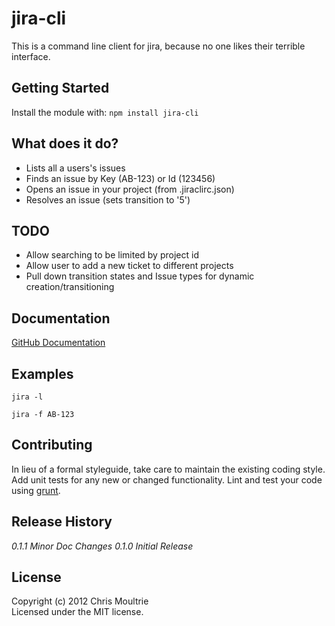 # jira-cli

This is a command line client for jira, because no one likes their terrible
interface.

## Getting Started

Install the module with: `npm install jira-cli`


## What does it do?

*  Lists all a users's issues
*  Finds an issue by Key (AB-123) or Id (123456)
*  Opens an issue in your project (from .jiraclirc.json)
*  Resolves an issue (sets transition to '5')

## TODO

*  Allow searching to be limited by project id
*  Allow user to add a new ticket to different projects
*  Pull down transition states and Issue types for dynamic creation/transitioning

## Documentation

[GitHub Documentation](http://tebriel.github.com/jira-cli/)

## Examples

`jira -l`

`jira -f AB-123`

## Contributing

In lieu of a formal styleguide, take care to maintain the existing coding style. Add unit tests for any new or changed functionality. Lint and test your code using [grunt](https://github.com/gruntjs/grunt).

## Release History

_0.1.1 Minor Doc Changes_
_0.1.0 Initial Release_

## License

Copyright (c) 2012 Chris Moultrie  
Licensed under the MIT license.
